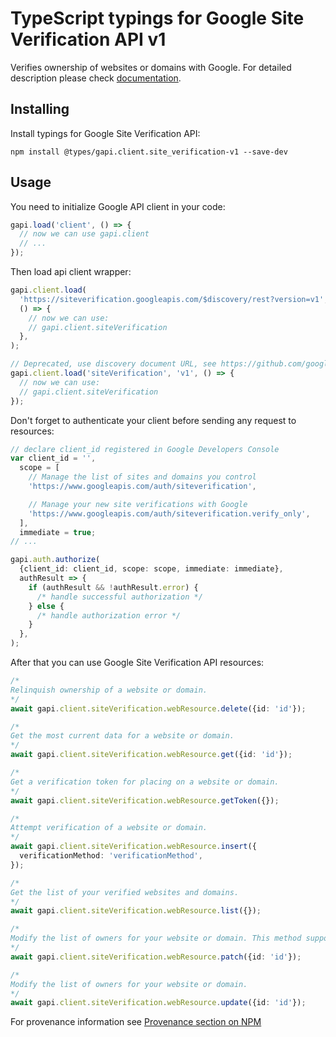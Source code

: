 # TypeScript typings for Google Site Verification API v1

Verifies ownership of websites or domains with Google.
For detailed description please check [documentation](https://developers.google.com/site-verification/).

## Installing

Install typings for Google Site Verification API:

```
npm install @types/gapi.client.site_verification-v1 --save-dev
```

## Usage

You need to initialize Google API client in your code:

```typescript
gapi.load('client', () => {
  // now we can use gapi.client
  // ...
});
```

Then load api client wrapper:

```typescript
gapi.client.load(
  'https://siteverification.googleapis.com/$discovery/rest?version=v1',
  () => {
    // now we can use:
    // gapi.client.siteVerification
  },
);
```

```typescript
// Deprecated, use discovery document URL, see https://github.com/google/google-api-javascript-client/blob/master/docs/reference.md#----gapiclientloadname----version----callback--
gapi.client.load('siteVerification', 'v1', () => {
  // now we can use:
  // gapi.client.siteVerification
});
```

Don't forget to authenticate your client before sending any request to resources:

```typescript
// declare client_id registered in Google Developers Console
var client_id = '',
  scope = [
    // Manage the list of sites and domains you control
    'https://www.googleapis.com/auth/siteverification',

    // Manage your new site verifications with Google
    'https://www.googleapis.com/auth/siteverification.verify_only',
  ],
  immediate = true;
// ...

gapi.auth.authorize(
  {client_id: client_id, scope: scope, immediate: immediate},
  authResult => {
    if (authResult && !authResult.error) {
      /* handle successful authorization */
    } else {
      /* handle authorization error */
    }
  },
);
```

After that you can use Google Site Verification API resources: <!-- TODO: make this work for multiple namespaces -->

```typescript
/*
Relinquish ownership of a website or domain.
*/
await gapi.client.siteVerification.webResource.delete({id: 'id'});

/*
Get the most current data for a website or domain.
*/
await gapi.client.siteVerification.webResource.get({id: 'id'});

/*
Get a verification token for placing on a website or domain.
*/
await gapi.client.siteVerification.webResource.getToken({});

/*
Attempt verification of a website or domain.
*/
await gapi.client.siteVerification.webResource.insert({
  verificationMethod: 'verificationMethod',
});

/*
Get the list of your verified websites and domains.
*/
await gapi.client.siteVerification.webResource.list({});

/*
Modify the list of owners for your website or domain. This method supports patch semantics.
*/
await gapi.client.siteVerification.webResource.patch({id: 'id'});

/*
Modify the list of owners for your website or domain.
*/
await gapi.client.siteVerification.webResource.update({id: 'id'});
```

For provenance information see [Provenance section on NPM](https://www.npmjs.com/package/@maxim_mazurok/gapi.client.site_verification-v1#Provenance:~:text=none-,Provenance,-Built%20and%20signed)
